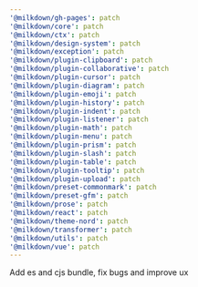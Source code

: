 ```yaml
---
'@milkdown/gh-pages': patch
'@milkdown/core': patch
'@milkdown/ctx': patch
'@milkdown/design-system': patch
'@milkdown/exception': patch
'@milkdown/plugin-clipboard': patch
'@milkdown/plugin-collaborative': patch
'@milkdown/plugin-cursor': patch
'@milkdown/plugin-diagram': patch
'@milkdown/plugin-emoji': patch
'@milkdown/plugin-history': patch
'@milkdown/plugin-indent': patch
'@milkdown/plugin-listener': patch
'@milkdown/plugin-math': patch
'@milkdown/plugin-menu': patch
'@milkdown/plugin-prism': patch
'@milkdown/plugin-slash': patch
'@milkdown/plugin-table': patch
'@milkdown/plugin-tooltip': patch
'@milkdown/plugin-upload': patch
'@milkdown/preset-commonmark': patch
'@milkdown/preset-gfm': patch
'@milkdown/prose': patch
'@milkdown/react': patch
'@milkdown/theme-nord': patch
'@milkdown/transformer': patch
'@milkdown/utils': patch
'@milkdown/vue': patch
---
```


Add es and cjs bundle, fix bugs and improve ux
